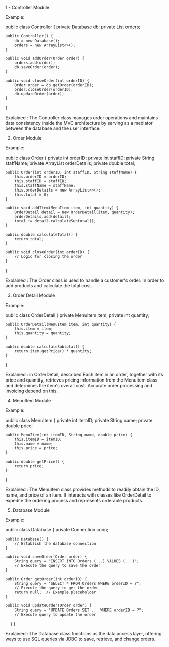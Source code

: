 1 - Controller Module

Example:

public class Controller {
    private Database db;
    private List<Order> orders;
    
    public Controller() {
        db = new Database();
        orders = new ArrayList<>();
    }

    public void addOrder(Order order) {
        orders.add(order);
        db.saveOrder(order);
    }

    public void closeOrder(int orderID) {
        Order order = db.getOrder(orderID);
        order.closeOrder(orderID);
        db.updateOrder(order);
    }
}

Explained :
The Controller class manages order operations and maintains data consistency inside the MVC architecture by serving as a mediator between the database and the user interface.

2. Order Module

Example:

public class Order {
    private int orderID;
    private int staffID;
    private String staffName;
    private ArrayList<OrderDetail> orderDetails;
    private double total;
    
    public Order(int orderID, int staffID, String staffName) {
        this.orderID = orderID;
        this.staffID = staffID;
        this.staffName = staffName;
        this.orderDetails = new ArrayList<>();
        this.total = 0;
    }

    public void addItem(MenuItem item, int quantity) {
        OrderDetail detail = new OrderDetail(item, quantity);
        orderDetails.add(detail);
        total += detail.calculateSubtotal();
    }

    public double calculateTotal() {
        return total;
    }

    public void closeOrder(int orderID) {
        // Logic for closing the order
    }
}

Explained :
The Order class is used to handle a customer's order. In order to add products and calculate the total cost.

3. Order Detail Module

Example:

public class OrderDetail {
    private MenuItem item;
    private int quantity;

    public OrderDetail(MenuItem item, int quantity) {
        this.item = item;
        this.quantity = quantity;
    }

    public double calculateSubtotal() {
        return item.getPrice() * quantity;
    }
}

Explained :
in OrderDetail, described Each item in an order, together with its price and quantity, retrieves pricing information from the MenuItem class and determines the item's overall cost. Accurate order processing and invoicing depend on this.

4. MenuItem Module

Example:

public class MenuItem {
    private int itemID;
    private String name;
    private double price;

    public MenuItem(int itemID, String name, double price) {
        this.itemID = itemID;
        this.name = name;
        this.price = price;
    }

    public double getPrice() {
        return price;
    }
}

Explained :
The MenuItem class provides methods to readily obtain the ID, name, and price of an item. It interacts with classes like OrderDetail to expedite the ordering process and represents orderable products.


5. Database Module

Example:

public class Database {
    private Connection conn;

    public Database() {
        // Establish the database connection
    }

    public void saveOrder(Order order) {
        String query = "INSERT INTO Orders (...) VALUES (...)";
        // Execute the query to save the order
    }

    public Order getOrder(int orderID) {
        String query = "SELECT * FROM Orders WHERE orderID = ?";
        // Execute the query to get the order
        return null;  // Example placeholder
    }

    public void updateOrder(Order order) {
        String query = "UPDATE Orders SET ... WHERE orderID = ?";
        // Execute query to update the order
    }
}

Explained :
The Database class functions as the data access layer, offering ways to use SQL queries via JDBC to save, retrieve, and change orders.
